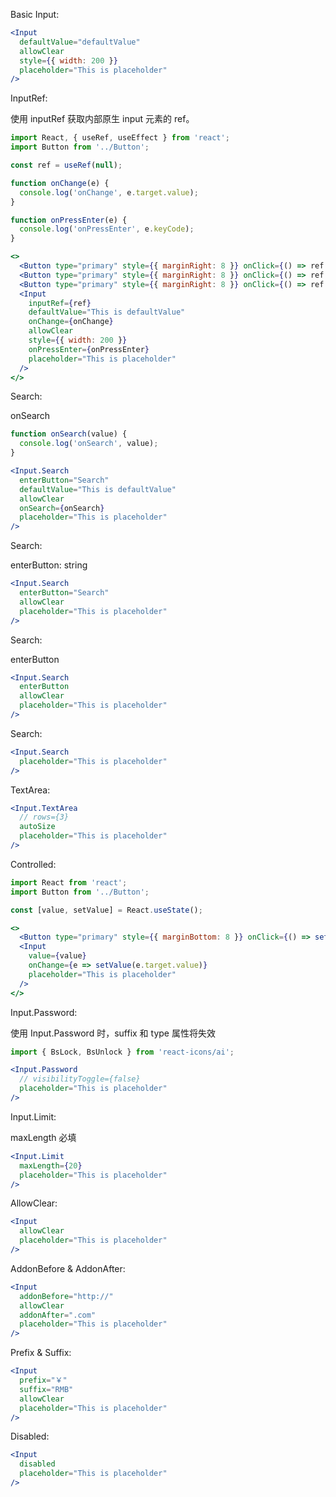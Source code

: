 Basic Input:

```jsx
<Input
  defaultValue="defaultValue"
  allowClear
  style={{ width: 200 }}
  placeholder="This is placeholder"
/>
```
InputRef:

使用 inputRef 获取内部原生 input 元素的 ref。

```jsx
import React, { useRef, useEffect } from 'react';
import Button from '../Button';

const ref = useRef(null);

function onChange(e) {
  console.log('onChange', e.target.value);
}

function onPressEnter(e) {
  console.log('onPressEnter', e.keyCode);
}

<>
  <Button type="primary" style={{ marginRight: 8 }} onClick={() => ref.current.focus()}>focus</Button>
  <Button type="primary" style={{ marginRight: 8 }} onClick={() => ref.current.blur()}>blur</Button>
  <Button type="primary" style={{ marginRight: 8 }} onClick={() => ref.current.select()}>select</Button>
  <Input
    inputRef={ref}
    defaultValue="This is defaultValue"
    onChange={onChange}
    allowClear
    style={{ width: 200 }}
    onPressEnter={onPressEnter}
    placeholder="This is placeholder"
  />
</>
```
Search:

onSearch

```jsx
function onSearch(value) {
  console.log('onSearch', value);
}

<Input.Search
  enterButton="Search"
  defaultValue="This is defaultValue"
  allowClear
  onSearch={onSearch}
  placeholder="This is placeholder"
/>
```
Search:

enterButton: string

```jsx
<Input.Search
  enterButton="Search"
  allowClear
  placeholder="This is placeholder"
/>
```
Search:

enterButton

```jsx
<Input.Search
  enterButton
  allowClear
  placeholder="This is placeholder"
/>
```
Search:

```jsx
<Input.Search
  placeholder="This is placeholder"
/>
```
TextArea:

```jsx
<Input.TextArea
  // rows={3}
  autoSize
  placeholder="This is placeholder"
/>
```
Controlled:

```jsx
import React from 'react';
import Button from '../Button';

const [value, setValue] = React.useState();

<>
  <Button type="primary" style={{ marginBottom: 8 }} onClick={() => setValue(undefined)}>Clear Value</Button>
  <Input
    value={value}
    onChange={e => setValue(e.target.value)}
    placeholder="This is placeholder"
  />
</>
```
Input.Password:

使用 Input.Password 时，suffix 和 type 属性将失效

```jsx
import { BsLock, BsUnlock } from 'react-icons/ai';

<Input.Password
  // visibilityToggle={false}
  placeholder="This is placeholder"
/>
```
Input.Limit:

maxLength 必填

```jsx
<Input.Limit
  maxLength={20}
  placeholder="This is placeholder"
/>
```

AllowClear:

```jsx
<Input
  allowClear
  placeholder="This is placeholder"
/>
```
AddonBefore & AddonAfter:

```jsx
<Input
  addonBefore="http://"
  allowClear
  addonAfter=".com"
  placeholder="This is placeholder"
/>
```
Prefix & Suffix:

```jsx
<Input
  prefix="￥"
  suffix="RMB"
  allowClear
  placeholder="This is placeholder"
/>
```
Disabled:

```jsx
<Input
  disabled
  placeholder="This is placeholder"
/>
```
